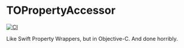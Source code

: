 # TOPropertyAccessor

[![CI](https://github.com/TimOliver/TOPropertyAccessor/actions/workflows/ci.yml/badge.svg)](https://github.com/TimOliver/TOPropertyAccessor/actions/workflows/ci.yml)

Like Swift Property Wrappers, but in Objective-C. And done horribly.
